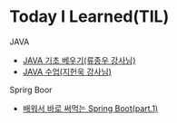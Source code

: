 # Today I Learned(TIL)

JAVA

- [JAVA 기초 베우기(류종우 강사님)](<https://github.com/Louis425/TIL/blob/main/JAVA/JAVA%20%EA%B8%B0%EC%B4%88%20%EB%B0%B0%EC%9A%B0%EA%B8%B0%20(%EC%9D%B8%EA%B0%95%20%EB%A5%98%EC%A2%85%EC%9A%B0%20%EA%B0%95%EC%82%AC%EB%8B%98).md>)
- [JAVA 수업(지헌욱 강사님)](<https://github.com/Louis425/TIL/blob/main/JAVA/JAVA%20%EC%88%98%EC%97%85%20(%EC%A7%80%ED%97%8C%EA%B5%AD%20%EA%B0%95%EC%82%AC%EB%8B%98).md>)

Sprirg Boor

- [배워서 바로 써먹는 Spring Boot(part.1)](<https://github.com/Louis425/TIL/blob/main/Spring%20Boot/%EB%B0%B0%EC%9B%8C%EC%84%9C%20%EB%B0%94%EB%A1%9C%20%EC%8D%A8%EB%A8%B9%EB%8A%94%20Spring%20Boot(part.1)%20(%ED%95%9C%EB%8F%99%EC%84%9D%20%EA%B0%95%EC%82%AC).md>)
